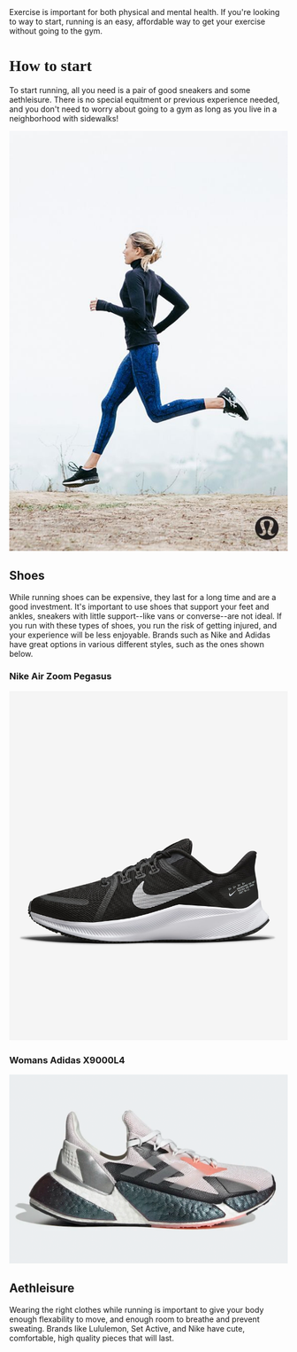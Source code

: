<!DOCTYPE html>
<html>
<head>
<title>Running</title>
</head>  
<body>   
Exercise is important for both physical and mental health. If you're looking to way to start, running is an easy, affordable way to get your exercise without going to the gym.
  <h1 style="font-family:ariel">How to start</h1>
<p>To start running, all you need is a pair of good sneakers and some aethleisure. There is no special equitment or previous experience needed, and you don't need to worry about going to a gym as long as you live in a neighborhood with sidewalks!</p>
  <img src="a45dc13401cc72f663cb482eb30e3bc2.jpg" alt="girl running"> <!--picture of someone running-->
  <h2>Shoes</h2>
  <p> While running shoes can be expensive, they last for a long time and are a good investment. It's important to use shoes that support your feet and ankles, sneakers with little support--like vans or converse--are not ideal. If you run with these types of shoes, you run the risk of getting injured, and your experience will be less enjoyable.
  Brands such as Nike and Adidas have great options in various different styles, such as the ones shown below. </p>
  <h3>Nike Air Zoom Pegasus</h3>
  <img src="quest-4-mens-road-running-shoes-8k2ngj.png.jpeg" alt="men's adidas">
  <h3>Womans Adidas X9000L4</h3>
  <img src="X9000LR-feature-2.png.webp" alt="women's adidas">  
  <h2>Aethleisure</h2>
<p>Wearing the right clothes while running is important to give your body enough flexability to move, and enough room to breathe and prevent sweating. Brands like Lululemon, Set Active, and Nike have cute, comfortable, high quality pieces that will last. <p> 
    </body>
  </html>
